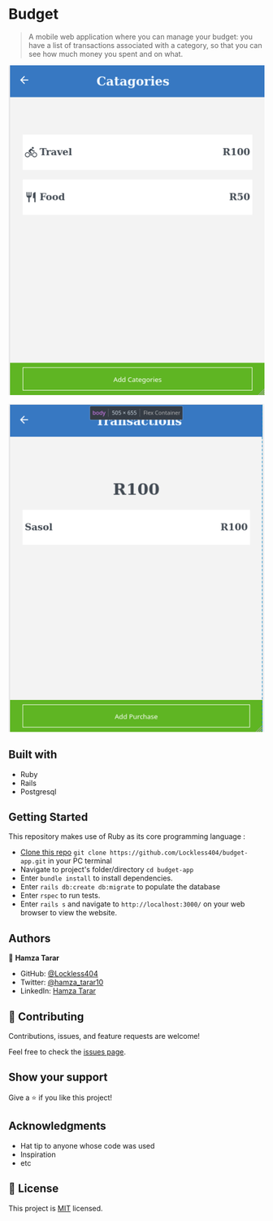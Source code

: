 # Budget

>  A mobile web application where you can manage your budget: you have a list of transactions associated with a category, so that you can see how much money you spent and on what.

![screenshot](./categories.png)

![screenshot](./transactions.png)

## Built with
  - Ruby
  - Rails
  - Postgresql

## Getting Started

This repository makes use of Ruby as its core programming language :

- [Clone this repo](https://github.com/Lockless404/budget-app)
 `git clone https://github.com/Lockless404/budget-app.git` in your PC terminal
- Navigate to project's folder/directory
  `cd budget-app`
- Enter `bundle install` to install dependencies.
- Enter `rails db:create db:migrate` to populate the database
- Enter `rspec` to run tests.
- Enter `rails s` and navigate to `http://localhost:3000/` on your web browser to view the website.

## Authors

👤 **Hamza Tarar**

- GitHub: [@Lockless404](https://github.com/Lockless404)
- Twitter: [@hamza_tarar10](https://twitter.com/hamza_tarar10)
- LinkedIn: [Hamza Tarar](https://www.linkedin.com/in/hamzaalitarar/)

## 🤝 Contributing

Contributions, issues, and feature requests are welcome!

Feel free to check the [issues page](../../issues/).

## Show your support

Give a ⭐️ if you like this project!

## Acknowledgments

- Hat tip to anyone whose code was used
- Inspiration
- etc

## 📝 License

This project is [MIT](./MIT.md) licensed.
